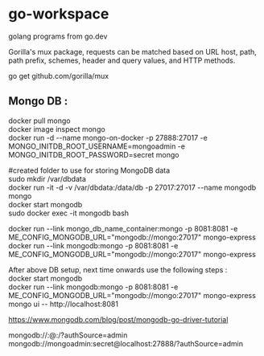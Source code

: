# go-workspace
golang programs from go.dev

Gorilla's mux package, requests can be matched based on URL host, path, path prefix, schemes, header and query values, and HTTP methods.

go get github.com/gorilla/mux

Mongo DB :
----------
docker pull mongo <br/>
docker image inspect mongo  <br/>
docker run -d  --name mongo-on-docker  -p 27888:27017 -e MONGO_INITDB_ROOT_USERNAME=mongoadmin -e MONGO_INITDB_ROOT_PASSWORD=secret mongo  <br/>

#created folder to use for storing MongoDB data  <br/>
sudo mkdir /var/dbdata  <br/>
docker run -it -d -v /var/dbdata:/data/db -p 27017:27017 --name mongodb mongo  <br/>
docker start mongodb  <br/>
sudo docker exec -it mongodb bash  <br/>

docker run --link mongo_db_name_container:mongo -p 8081:8081 -e ME_CONFIG_MONGODB_URL="mongodb://mongo:27017" mongo-express  <br/>
docker run --link mongodb:mongo -p 8081:8081 -e ME_CONFIG_MONGODB_URL="mongodb://mongo:27017" mongo-express  <br/>

After above DB setup, next time onwards use the following steps : <br/>
docker start mongodb  <br/>
docker run --link mongodb:mongo -p 8081:8081 -e ME_CONFIG_MONGODB_URL="mongodb://mongo:27017" mongo-express <br/>
mongo ui -- http://localhost:8081 <br/>


https://www.mongodb.com/blog/post/mongodb-go-driver-tutorial

mongodb://<username>:<password>@<host>:<port>/?authSource=admin
mongodb://mongoadmin:secret@localhost:27888/?authSource=admin <br/>

